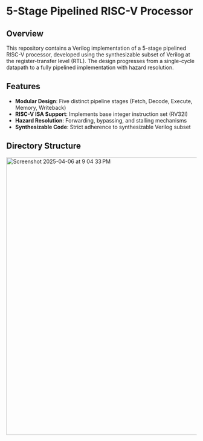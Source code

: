 # 5-Stage Pipelined RISC-V Processor


## Overview
This repository contains a Verilog implementation of a 5-stage pipelined RISC-V processor, developed using the synthesizable subset of Verilog at the register-transfer level (RTL). The design progresses from a single-cycle datapath to a fully pipelined implementation with hazard resolution.

## Features
- **Modular Design**: Five distinct pipeline stages (Fetch, Decode, Execute, Memory, Writeback)
- **RISC-V ISA Support**: Implements base integer instruction set (RV32I)
- **Hazard Resolution**: Forwarding, bypassing, and stalling mechanisms
- **Synthesizable Code**: Strict adherence to synthesizable Verilog subset

## Directory Structure

<img width="732" alt="Screenshot 2025-04-06 at 9 04 33 PM" src="https://github.com/user-attachments/assets/6a19a55d-f41e-44f8-abfc-91c613a6f0ce" />
